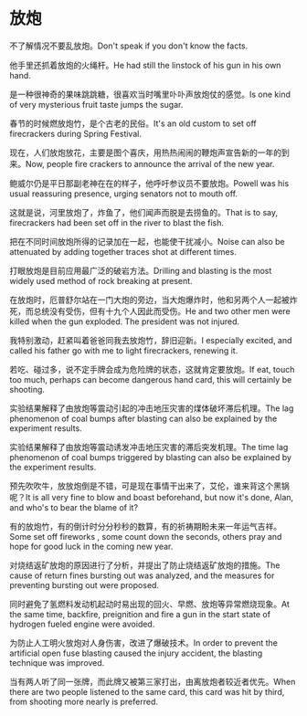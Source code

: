 # 放炮

<p><span class="chinese">不了解情况不要乱放炮。</span><span class="english">Don't speak if you don't know the facts.</span></p>

<p><span class="chinese">他手里还抓着放炮的火绳杆。</span><span class="english">He had still the linstock of his gun in his own hand.</span></p>

<p><span class="chinese">是一种很神奇的果味跳跳糖，很喜欢当时嘴里卟卟声放炮仗的感觉。</span><span class="english">Is one kind of very mysterious fruit taste jumps the sugar.</span></p>

<p><span class="chinese">春节的时候燃放炮竹，是个古老的民俗。</span><span class="english">It's an old custom to set off firecrackers during Spring Festival.</span></p>

<p><span class="chinese">现在，人们放炮放花，主要是图个喜庆，用热热闹闹的鞭炮声宣告新的一年的到来。</span><span class="english">Now, people fire crackers to announce the arrival of the new year.</span></p>

<p><span class="chinese">鲍威尔仍是平日那副老神在在的样子，他呼吁参议员不要放炮。</span><span class="english">Powell was his usual reassuring presence, urging senators not to mouth off.</span></p>

<p><span class="chinese">这就是说，河里放炮了，炸鱼了，他们闻声而脱是去捞鱼的。</span><span class="english">That is to say, firecrackers had been set off in the river to blast the fish.</span></p>

<p><span class="chinese">把在不同时间放炮所得的记录加在一起，也能使干扰减小。</span><span class="english">Noise can also be attenuated by adding together traces shot at different times.</span></p>

<p><span class="chinese">打眼放炮是目前应用最广泛的破岩方法。</span><span class="english">Drilling and blasting is the most widely used method of rock breaking at present.</span></p>

<p><span class="chinese">在放炮时，厄普舒尔站在一门大炮的旁边，当大炮爆炸时，他和另两个人一起被炸死，而总统没有受伤，但有十九个人因此而受伤。</span><span class="english">He and two other men were killed when the gun exploded. The president was not injured.</span></p>

<p><span class="chinese">我特别激动，赶紧叫着爸爸同我去放炮竹，辞旧迎新。</span><span class="english">I especially excited, and called his father go with me to light firecrackers, renewing it.</span></p>

<p><span class="chinese">若吃、碰过多，说不定手牌会成为危险牌的状态，这就肯定要放炮。</span><span class="english">If eat, touch too much, perhaps can become dangerous hand card, this will certainly be shooting.</span></p>

<p><span class="chinese">实验结果解释了由放炮等震动引起的冲击地压灾害的煤体破坏滞后机理。</span><span class="english">The lag phenomenon of coal bumps after blasting can also be explained by the experiment results.</span></p>

<p><span class="chinese">实验结果解释了由放炮等震动诱发冲击地压灾害的滞后突发机理。</span><span class="english">The time lag phenomenon of coal bumps triggered by blasting can also be explained by the experiment results.</span></p>

<p><span class="chinese">预先吹吹牛，放放炮倒是不错，可是现在事情干出来了，艾伦，谁来背这个黑锅呢？</span><span class="english">It is all very fine to blow and boast beforehand, but now it's done, Alan, and who's to bear the blame of it?</span></p>

<p><span class="chinese">有的放炮竹，有的倒计时分分秒秒的数算，有的祈祷期盼未来一年运气吉祥。</span><span class="english">Some set off fireworks , some count down the seconds, others pray and hope for good luck in the coming new year.</span></p>

<p><span class="chinese">对烧结返矿放炮的原因进行了分析，并提出了防止烧结返矿放炮的措施。</span><span class="english">The cause of return fines bursting out was analyzed, and the measures for preventing bursting out were proposed.</span></p>

<p><span class="chinese">同时避免了氢燃料发动机起动时易出现的回火、早燃、放炮等异常燃烧现象。</span><span class="english">At the same time, backfire, preignition and fire a gun in the start state of hydrogen fueled engine were avoided.</span></p>

<p><span class="chinese">为防止人工明火放炮对人身伤害，改进了爆破技术。</span><span class="english">In order to prevent the artificial open fuse blasting caused the injury accident, the blasting technique was improved.</span></p>

<p><span class="chinese">当有两人听了同一张牌，而此牌又被第三家打出，由离放炮者较近者优先。</span><span class="english">When there are two people listened to the same card, this card was hit by third, from shooting more nearly is preferred.</span></p>

